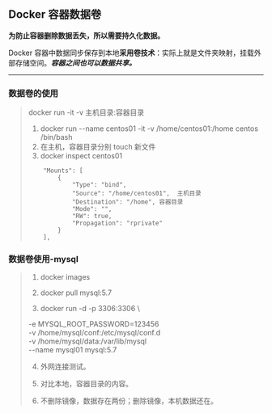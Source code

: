 ## Docker 容器数据卷

**为防止容器删除数据丢失，所以需要持久化数据。**

Docker 容器中数据同步保存到本地**采用卷技术**：实际上就是文件夹映射，挂载外部存储空间。***容器之间也可以数据共享。***

<hr/>

### 数据卷的使用

> docker run -it -v  主机目录:容器目录
>
> 1.  docker run --name centos01 -it -v /home/centos01:/home centos /bin/bash
> 2. 在主机，容器目录分别 touch 新文件
> 3. docker inspect centos01 
>
> ```shell
>     "Mounts": [
>         {
>             "Type": "bind",
>             "Source": "/home/centos01",  主机目录
>             "Destination": "/home", 容器目录
>             "Mode": "",
>             "RW": true,
>             "Propagation": "rprivate"
>         }
>     ],
> ```
> 

### 数据卷使用-mysql

> 1. docker images
>
> 2. docker pull mysql:5.7
>
> 3.  docker run -d -p 3306:3306 \
>
>    -e MYSQL_ROOT_PASSWORD=123456 \
>    -v /home/mysql/conf:/etc/mysql/conf.d \
>    -v /home/mysql/data:/var/lib/mysql \
>    --name mysql01 mysql:5.7
>
> 4. 外网连接测试。
>
> 5. 对比本地，容器目录的内容。
>
> 6. 不删除镜像，数据存在两份；删除镜像，本机数据还在。




